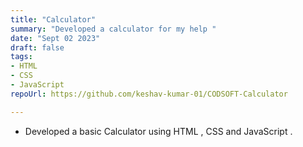 ```yaml
---
title: "Calculator"
summary: "Developed a calculator for my help "
date: "Sept 02 2023"
draft: false
tags:
- HTML
- CSS
- JavaScript
repoUrl: https://github.com/keshav-kumar-01/CODSOFT-Calculator

---
```


- Developed a basic Calculator using HTML , CSS and JavaScript . 
